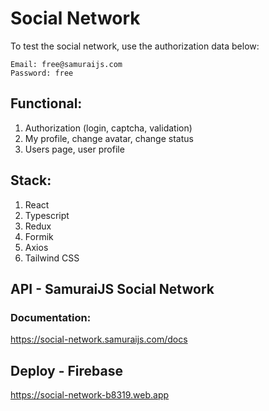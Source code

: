 # Social Network

To test the social network, use the authorization data below:

    Email: free@samuraijs.com
    Password: free

## Functional:
1. Authorization (login, captcha, validation)
2. My profile, change avatar, change status
3. Users page, user profile

## Stack:
1. React
2. Typescript
3. Redux
4. Formik
5. Axios
6. Tailwind CSS

## API - SamuraiJS Social Network

### Documentation:
https://social-network.samuraijs.com/docs

## Deploy - Firebase
https://social-network-b8319.web.app

